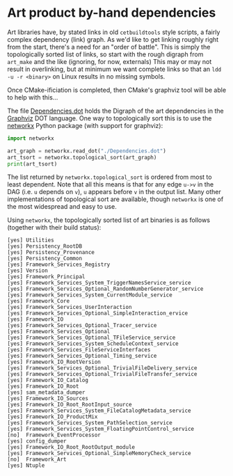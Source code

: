 Art product by-hand dependencies
================================
Art libraries have, by stated links in old `cetbuildtools` style scripts,
a fairly complex dependency (link) graph. As we'd like to get linking
roughly right from the start, there's a need for an "order of battle".
This is simply the topologically sorted list of links, so start with the
rough digraph from `art_make` and the like (ignoring, for now, externals)
This may or may not result in overlinking, but at minimum we want complete
links so that an `ldd -u -r <binary>` on Linux results in no missing symbols.

Once CMake-ificiation is completed, then CMake's graphviz tool will be
able to help with this...

The file [Dependencies.dot](Dependencies.dot) holds the Digraph of the
art dependencies in the [Graphviz](http://www.graphviz.org) DOT language.
One way to topologically sort this is to use the [networkx](https://networkx.github.io) Python package (with support for graphviz):

```python
import networkx

art_graph = networkx.read_dot("./Dependencies.dot")
art_tsort = networkx.topological_sort(art_graph)
print(art_tsort)
```

The list returned by `networkx.topological_sort` is ordered
from most to least dependent. Note that all this means is that for
any edge `u->v` in the DAG (i.e. `u` depends on `v`), `u` appears
before `v` in the output list. Many other implementations of topological
sort are available, though `networkx` is one of the most widespread and
easy to use.

Using `networkx`, the topologically sorted list of art binaries is
as follows (together with their build status):

```
[yes] Utilities
[yes] Persistency_RootDB
[yes] Persistency_Provenance
[yes] Persistency_Common
[yes] Framework_Services_Registry
[yes] Version
[yes] Framework_Principal
[yes] Framework_Services_System_TriggerNamesService_service
[yes] Framework_Services_Optional_RandomNumberGenerator_service
[yes] Framework_Services_System_CurrentModule_service
[yes] Framework_Core
[yes] Framework_Services_UserInteraction
[yes] Framework_Services_Optional_SimpleInteraction_ervice
[yes] Framework_IO
[yes] Framework_Services_Optional_Tracer_service
[yes] Framework_Services_Optional
[yes] Framework_Services_Optional_TFileService_service
[yes] Framework_Services_System_ScheduleContext_service
[yes] Framework_Services_FileServiceInterfaces
[yes] Framework_Services_Optional_Timing_service
[yes] Framework_IO_RootVersion
[yes] Framework_Services_Optional_TrivialFileDelivery_service
[yes] Framework_Services_Optional_TrivialFileTransfer_service
[yes] Framework_IO_Catalog
[yes] Framework_IO_Root
[yes] sam_metadata_dumper
[yes] Framework_IO_Sources
[yes] Framework_IO_Root_RootInput_source
[yes] Framework_Services_System_FileCatalogMetadata_service
[yes] Framework_IO_ProductMix
[yes] Framework_Services_System_PathSelection_service
[yes] Framework_Services_System_FloatingPointControl_service
[no]  Framework_EventProcessor
[yes] config_dumper
[yes] Framework_IO_Root_RootOutput_module
[yes] Framework_Services_Optional_SimpleMemoryCheck_service
[no]  Framework_Art
[yes] Ntuple
```
